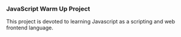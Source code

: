 ### JavaScript Warm Up Project ###
This project is devoted to learning Javascript as a scripting and web frontend language.
